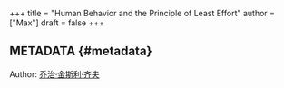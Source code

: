 +++
title = "Human Behavior and the Principle of Least Effort"
author = ["Max"]
draft = false
+++

## METADATA {#metadata}

Author: [乔治·金斯利·齐夫](20210629132242-george_kingsley_zipf.md)
